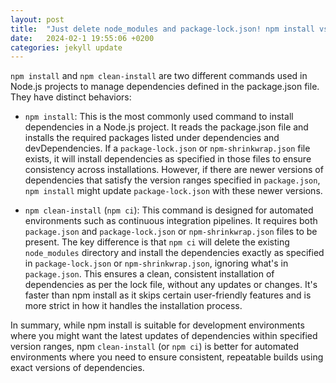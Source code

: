 ```yaml
---
layout: post
title:  "Just delete node_modules and package-lock.json! npm install vs npm clean-install"
date:   2024-02-1 19:55:06 +0200
categories: jekyll update
---
```

`npm install` and `npm clean-install` are two different commands used in Node.js projects to manage dependencies defined in the package.json file. They have distinct behaviors:
- `npm install`: This is the most commonly used command to install dependencies in a Node.js project. It reads the package.json file and installs the required packages listed under dependencies and devDependencies. If a `package-lock.json` or `npm-shrinkwrap.json` file exists, it will install dependencies as specified in those files to ensure consistency across installations. However, if there are newer versions of dependencies that satisfy the version ranges specified in `package.json`, `npm install` might update `package-lock.json` with these newer versions.

- `npm clean-install` (`npm ci`): This command is designed for automated environments such as continuous integration pipelines. It requires both `package.json` and `package-lock.json` or `npm-shrinkwrap.json` files to be present. The key difference is that `npm ci` will delete the existing `node_modules` directory and install the dependencies exactly as specified in `package-lock.json` or `npm-shrinkwrap.json`, ignoring what's in `package.json`. This ensures a clean, consistent installation of dependencies as per the lock file, without any updates or changes. It's faster than npm install as it skips certain user-friendly features and is more strict in how it handles the installation process.

In summary, while npm install is suitable for development environments where you might want the latest updates of dependencies within specified version ranges, npm `clean-install` (or `npm ci`) is better for automated environments where you need to ensure consistent, repeatable builds using exact versions of dependencies.

